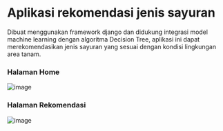 # Aplikasi rekomendasi jenis sayuran
Dibuat menggunakan framework django dan didukung integrasi model machine learning dengan algoritma Decision Tree, aplikasi ini dapat merekomendasikan jenis sayuran yang sesuai dengan kondisi lingkungan area tanam.

### Halaman Home
![image](https://github.com/NizarArdansyah/crop-recomendation/assets/82304620/54053eda-ca51-475f-8263-0fad95abddac)

### Halaman Rekomendasi
![image](https://github.com/NizarArdansyah/crop-recomendation/assets/82304620/7c582260-6eff-431b-b5a7-00fe7ba4104b)
